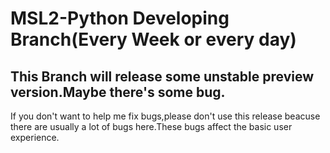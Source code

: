 # MSL2-Python Developing Branch(Every Week or every day)
## This Branch will release some unstable preview version.Maybe there's some bug.
If you don't want to help me fix bugs,please don't use this release beacuse there are usually a lot of bugs here.These bugs affect the basic user experience.
